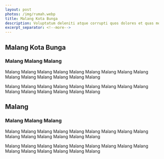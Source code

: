 ```yaml
---
layout: post
photos: /img/rumah.webp
title: Malang Kota Bunga
description: Voluptatum deleniti atque corrupti quos dolores et quas molestias excepturi sint
excerpt_separator: <!--more-->
---
```

<section id="advanced-features">
	<div class="features-row">
	    <div class="container">
	        <div class="row">
	            <div class="col-12">
	                <amp-img class="advanced-feature-img-left wow fadeInRight" src="/img/rumah.webp" width="640" height="347" layout="responsive" alt=""></amp-img>
	                <div class="wow fadeInLeft">
	                    <h2>Malang Kota Bunga</h2>
	                    <h3>Malang Malang Malang</h3>
	                    <p>Malang Malang Malang Malang Malang Malang Malang Malang Malang Malang Malang Malang Malang Malang Malang</p>
	                    <p>Malang Malang Malang Malang Malang Malang Malang Malang Malang Malang Malang Malang Malang Malang Malang</p>
	                </div>
	            </div>
	        </div>
	    </div>
	</div>
</section>
<!--more-->
<section id="advanced-features">
	<div class="features-row section-bg">
	    <div class="container">
	        <div class="row">
	            <div class="col-12">
	                <amp-img class="advanced-feature-img-right wow fadeInRight" src="https://media.travelingyuk.com/wp-content/uploads/2016/02/24-alun2-kota.jpg" width="640" height="347" layout="responsive" alt=""></amp-img>
	                <div class="wow fadeInLeft">
	                    <h2>Malang</h2>
	                    <h3>Malang Malang Malang</h3>
	                    <p>Malang Malang Malang Malang Malang Malang Malang Malang Malang Malang Malang Malang Malang Malang Malang</p>
	                    <p>Malang Malang Malang Malang Malang Malang Malang Malang Malang Malang Malang Malang Malang Malang Malang</p>
	                </div>
	            </div>
	        </div>
	    </div>
	</div>
</section>